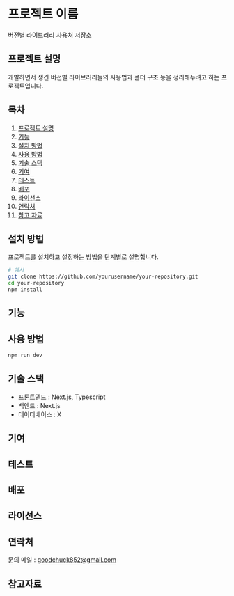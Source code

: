 # 프로젝트 이름
버전별 라이브러리 사용처 저장소

## 프로젝트 설명
개발하면서 생긴 버전별 라이브러리들의 사용법과 폴더 구조 등을 정리해두려고 하는 프로젝트입니다.

## 목차
1. [프로젝트 설명](#프로젝트-설명)
2. [기능](#기능)
3. [설치 방법](#설치-방법)
4. [사용 방법](#사용-방법)
5. [기술 스택](#기술-스택)
6. [기여](#기여)
7. [테스트](#테스트)
8. [배포](#배포)
9. [라이선스](#라이선스)
10. [연락처](#연락처)
11. [참고 자료](#참고자료)

## 설치 방법
프로젝트를 설치하고 설정하는 방법을 단계별로 설명합니다.
```bash
# 예시
git clone https://github.com/yourusername/your-repository.git
cd your-repository
npm install
```

## 기능

## 사용 방법
```bash
npm run dev
```

## 기술 스택
- 프론트엔드 : Next.js, Typescript
- 백엔드 : Next.js
- 데이터베이스 : X

## 기여

## 테스트

## 배포

## 라이선스

## 연락처
문의 메일 : goodchuck852@gmail.com

## 참고자료
